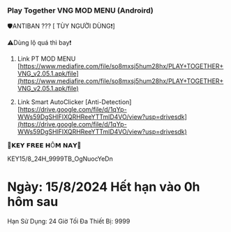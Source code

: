 ### Play Together VNG MOD MENU (Androird)

🛡️ANTIBAN ??? [ TÙY NGƯỜI DÙNG❗]

⚠️Dùng lộ quá thì bay❗

1. Link PT MOD MENU [https://www.mediafire.com/file/so8mxsj5hum28hx/PLAY+TOGETHER+VNG_v2.05.1.apk/file](https://www.mediafire.com/file/so8mxsj5hum28hx/PLAY+TOGETHER+VNG_v2.05.1.apk/file)

2. Link Smart AutoClicker [Anti-Detection] [https://drive.google.com/file/d/1qYp-WWs59DgSHlFIXQRHReeYTTmlD4VO/view?usp=drivesdk](https://drive.google.com/file/d/1qYp-WWs59DgSHlFIXQRHReeYTTmlD4VO/view?usp=drivesdk)

🔑𝗞𝗘𝗬 𝗙𝗥𝗘𝗘 𝗛Ô𝗠 𝗡𝗔𝗬🔑

KEY15/8_24H_9999TB_OgNuocYeDn

Ngày: 15/8/2024
Hết hạn vào 0h hôm sau
=====================
Hạn Sử Dụng: 24 Giờ
Tối Đa Thiết Bị: 9999
